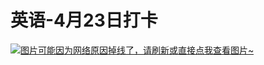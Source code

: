# 英语-4月23日打卡

[![图片可能因为网络原因掉线了，请刷新或直接点我查看图片~](https://cdn.jsdelivr.net/gh/ylsislove/image-home/test/20210423235234.jpg)](https://cdn.jsdelivr.net/gh/ylsislove/image-home/test/20210423235234.jpg)
